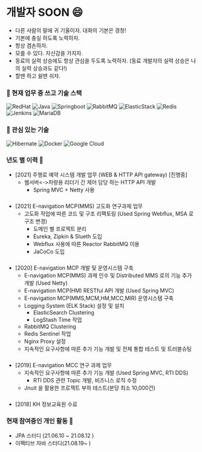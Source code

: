 # 개발자 SOON 😄
- 다른 사람의 말에 귀 기울이자. 대화의 기본은 경청!
- 기본에 충실 하도록 노력하자.
- 항상 겸손하자.
- 모를 수 있다. 자신감을 가지자.
- 동료의 실력 상승에도 항상 관심을 두도록 노력하자. (동료 개발자의 실력 상승은 나의 실력 상승과도 같다!)
- 할땐 하고 쉴땐 쉬자.
 
### 🔭 현재 업무 중 쓰고 기술 스택
![RedHat](https://img.shields.io/badge/-Red%20Hat%207.6-EE0000?style=falt-square&logo=Red%20Hat&logoColor=white) ![Java](https://img.shields.io/badge/-Java%201.8-007396?style=falt-square&logo=java&logoColor=white)  ![Springboot](https://img.shields.io/badge/-SpringBoot%202.4.3-6DB33F?style=falt-square&logo=spring&logoColor=white) ![RabbitMQ](https://img.shields.io/badge/-RabbitMQ%203.8.1-FF6600?style=falt-square&logo=RabbitMQ&logoColor=white) ![ElasticStack](https://img.shields.io/badge/-Elastic%20Stack%207.6.1-005571?style=falt-square&logo=elastic%20Stack&logoColor=white) ![Redis](https://img.shields.io/badge/-Redis%203.2.100-DC382D?style=falt-square&logo=Redis&logoColor=white) ![Jenkins](https://img.shields.io/badge/-Jenkins%202.277.1-D24939?style=falt-square&logo=Jenkins&logoColor=white) ![MariaDB](https://img.shields.io/badge/-MariaDB%2010.5-003545?style=falt-square&logo=MariaDB&logoColor=white)

### 🌱 관심 있는 기술 
![Hibernate](https://img.shields.io/badge/-Hibernate-59666C?style=falt-square&logo=hibernate&logoColor=white) ![Docker](https://img.shields.io/badge/-Docker-2496ED?style=falt-square&logo=Docker&logoColor=white) 
![Google Cloud](https://img.shields.io/badge/-Google%20Cloud-4285F4?style=falt-square&logo=google%20cloud&logoColor=white)


### 년도 별 이력 💬

- [2021] 주행로 예약 시스템 개발 업무 (WEB & HTTP API gateway) [진행중]    
  - 웹서버<->차량용 리더기 간 제어 담당 하는 HTTP API 개발
    - Spring MVC + Netty 사용   

###
- [2021] E-navigation MCP(MMS) 고도화 연구과제 업무
  - 고도화 작업에 따른 코드 및 구조 리팩토링 (Used Spring Webflux, MSA 로 구조 변경)   
    - 도메인 별 프로젝트 분리
    - Eureka, Zipkin & Slueth 도입    
    - Webflux 사용에 따른 Reactor RabbitMQ 이용
    - JaCoCo 도입    
  
###
- [2020] E-navigation MCP 개발 및 운영시스템 구축 
   - E-navigation MCP(MMS) 과제 인수 및 Distributed MMS 로의 기능 추가 개발 (Used Netty)
   - E-navigation MCP(HM) RESTful API 개발 (Used Spring MVC)
   - E-navigation MCP(MMS,MCM,HM,MCC,MIR) 운영시스템 구축
   - Logging System (ELK Stack) 설정 및 설치
      - ElasticSearch Clustering
      - LogStash Time 작업
   - RabbitMQ Clustering
   - Redis Sentinel 작업
   - Nginx Proxy 설정   
   - 지속적인 요구사항에 따른 추가 기능 개발 및 전체 통합 테스트 및 트러블슈팅 
###   
- [2019] E-navigation MCC 연구 과제 업무 
  - 지속적인 요구사항에 따른 추가 기능 개발 (Used Spring MVC, RTI DDS) 
    - RTI DDS 관련 Topic 개발, 비즈니스 로직 수정 
  - Jnuit 을 활용한 프로젝트 부하 테스트(분당 최소 10,000건)
###
- [2018] KH 정보교육원 수료 

### 현재 참여중인 개인 활동 👯
- JPA 스터디 (21.06.10 ~ 21.08.12 )
- 이팩티브 자바 스터디(21.08.19~ )




<!--
**SoonMyeong/SoonMyeong** is a ✨ _special_ ✨ repository because its `README.md` (this file) appears on your GitHub profile.

Here are some ideas to get you started:

- 🔭 I’m currently working on ...
- 🌱 I’m currently learning ...
- 👯 I’m looking to collaborate on ...
- 🤔 I’m looking for help with ...
- 💬 Ask me about ...
- 📫 How to reach me: ...
- 😄 Pronouns: ...
- ⚡ Fun fact: ...
-->
